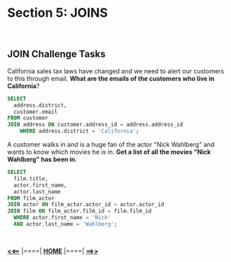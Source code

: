 # **Section 5: JOINS**

<br/>

## **JOIN Challenge Tasks**

California sales tax laws have changed and we need to alert our customers to this through email. **What are the emails of the customers who live in California**?

```sql
SELECT 
  address.district,
  customer.email
FROM customer 
JOIN address ON customer.address_id = address.address_id
    WHERE address.district = 'California';
```
A customer walks in and is a huge fan of the actor "Nick Wahlberg" and wants to know which movies he is in. **Get a list of all the movies "Nick Wahlberg" has been in**.

```sql
SELECT 
  film.title,
  actor.first_name,
  actor.last_name
FROM film_actor 
JOIN actor ON film_actor.actor_id = actor.actor_id
JOIN film ON film_actor.film_id = film.film_id
  WHERE actor.first_name = 'Nick'
  AND actor.last_name = 'Wahlberg';
```

<br/>

[**<<==**](./assessment_test_1_section_4.md) |====| [**HOME**](../README.md) |====| [**==>>**](./advanced_sql_commands_section_6.md)